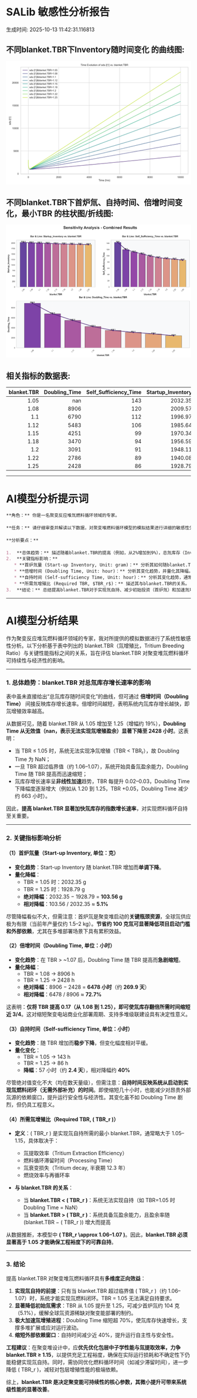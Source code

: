 # SALib 敏感性分析报告


生成时间: 2025-10-13 11:42:31.116813


## 不同blanket.TBR下Inventory随时间变化 的曲线图:

![不同blanket.TBR下Inventory随时间变化 的曲线图](sweep_sds_I1_vs_blanket_TBR.png)
## 不同blanket.TBR下首炉氚、自持时间、倍增时间变化，最小TBR 的柱状图/折线图:

![不同blanket.TBR下首炉氚、自持时间、倍增时间变化，最小TBR 的柱状图/折线图](combined_analysis_plots.png)
## 相关指标的数据表:


|   blanket.TBR |   Doubling_Time |   Self_Sufficiency_Time |   Startup_Inventory |
|--------------:|----------------:|------------------------:|--------------------:|
|          1.05 |             nan |                     143 |             2032.35 |
|          1.08 |            8906 |                     120 |             2009.57 |
|          1.1  |            6790 |                     112 |             1996.97 |
|          1.12 |            5483 |                     106 |             1985.64 |
|          1.15 |            4251 |                      99 |             1970.34 |
|          1.18 |            3470 |                      94 |             1956.59 |
|          1.2  |            3091 |                      91 |             1948.11 |
|          1.22 |            2786 |                      89 |             1940.08 |
|          1.25 |            2428 |                      86 |             1928.79 |

---

# AI模型分析提示词

```markdown
**角色：** 你是一名聚变反应堆氚燃料循环领域的专家。

**任务：** 请仔细审查并解读以下数据，对聚变堆燃料循环模型的模拟结果进行详细的敏感性分析。请遵循以下结构，分析各项重要参数对关键性能指标的影响，并得出结论。

**分析要点：**

1.  **总体趋势：** 描述随着blanket.TBR的提高（例如，从2%增加到9%），总氚库存（Inventory）的增长速率有何变化。
2.  **关键指标影响：**
   * **首炉氚量 (Start-up Inventory, Unit: gram)：** 分析其如何随blanket.TBR变化，并量化其降幅。
   * **倍增时间 (Doubling Time, Unit: hour)：** 分析其变化趋势，并量化其降幅。
   * **自持时间 (Self-sufficiency Time, Unit: hour)：** 分析其变化趋势，通常变化较小，请指出。
   * **所需氚增殖比 (Required TBR, $TBR_r$)：** 描述其与blanket.TBR的关系。
3.  **结论：** 总结提高blanket.TBR对于实现氚自持、减少初始投资（首炉氚）和加速氚增殖的有效性。

```



---

# AI模型分析结果

作为聚变反应堆氚燃料循环领域的专家，我对所提供的模拟数据进行了系统性敏感性分析。以下分析基于表中列出的 blanket.TBR（氚增殖比，Tritium Breeding Ratio）与关键性能指标之间的关系，旨在评估 blanket.TBR 对聚变堆氚燃料循环可持续性与经济性的影响。

---

### 1. 总体趋势：blanket.TBR 对总氚库存增长速率的影响

表中虽未直接给出“总氚库存随时间变化”的曲线，但可通过 **倍增时间（Doubling Time）** 间接反映库存增长速率。倍增时间越短，表明系统内氚库存增长越快，即氚增殖效率越高。

从数据可见，随着 blanket.TBR 从 1.05 增加至 1.25（增幅约 19%），**Doubling Time 从无效值（nan，表示无法实现氚增殖盈余）显著下降至 2428 小时**。这表明：
- 当 TBR ≤ 1.05 时，系统无法实现净氚增殖（TBR < TBR<sub>r</sub>），故 Doubling Time 为 NaN；
- 一旦 TBR 超过临界值（约 1.06–1.07），系统开始具备氚盈余能力，Doubling Time 随 TBR 提高而迅速缩短；
- 氚库存增长速率呈**非线性加速**趋势，TBR 每提升 0.02–0.03，Doubling Time 下降幅度逐渐增大（例如从 1.20 到 1.25，TBR +0.05，Doubling Time 减少约 663 小时）。

因此，**提高 blanket.TBR 显著加快氚库存的指数增长速率**，对实现燃料循环自持至关重要。

---

### 2. 关键指标影响分析

#### （1）首炉氚量（Start-up Inventory, 单位：克）

- **变化趋势**：Start-up Inventory 随 blanket.TBR 增加而**单调下降**。
- **量化降幅**：
  - TBR = 1.05 时：2032.35 g
  - TBR = 1.25 时：1928.79 g
  - **绝对降幅**：2032.35 − 1928.79 = **103.56 g**
  - **相对降幅**：103.56 / 2032.35 ≈ **5.1%**

尽管降幅看似不大，但需注意：首炉氚是聚变堆启动的**关键瓶颈资源**，全球氚供应极为有限（当前年产量仅约 1.5–2 kg）。**节省约 100 克氚可显著降低项目启动门槛和外部依赖**，尤其在多堆部署场景下具有累积效益。

#### （2）倍增时间（Doubling Time, 单位：小时）

- **变化趋势**：在 TBR > ~1.07 后，Doubling Time 随 TBR 提高而**急剧缩短**。
- **量化降幅**：
  - TBR = 1.08 → 8906 h
  - TBR = 1.25 → 2428 h
  - **绝对降幅**：8906 − 2428 = **6478 小时**（约 **269.9 天**）
  - **相对降幅**：6478 / 8906 ≈ **72.7%**

这表明：**仅将 TBR 提高 0.17（从 1.08 到 1.25），即可使氚库存翻倍所需时间缩短近 3/4**。这对缩短聚变电站商业化部署周期、支持多堆级联建设具有决定性意义。

#### （3）自持时间（Self-sufficiency Time, 单位：小时）

- **变化趋势**：随 TBR 增加而**稳步下降**，但变化幅度相对平缓。
- **量化变化**：
  - TBR = 1.05 → 143 h
  - TBR = 1.25 → 86 h
  - **降幅**：57 小时（约 **2.4 天**），相对降幅约 **40%**

尽管绝对值变化不大（均在数天量级），但需注意：**自持时间反映系统从启动到实现氚燃料闭环（无需外部补充）的时间**。即使缩短几十小时，也能减少对昂贵外部氚源的依赖窗口，提升运行安全性与经济性。其变化虽不如 Doubling Time 剧烈，但仍具工程意义。

#### （4）所需氚增殖比（Required TBR, \( TBR_r \)）

- **定义**：\( TBR_r \) 是实现氚自持所需的最小 blanket.TBR，通常略大于 1.05–1.15，具体取决于：
  - 氚提取效率（Tritium Extraction Efficiency）
  - 燃料循环滞留时间（Processing Time）
  - 氚衰变损失（Tritium decay, 半衰期 12.3 年）
  - 燃烧效率与再循环率

- **与 blanket.TBR 的关系**：
  - 当 **blanket.TBR < \( TBR_r \)**：系统无法实现自持（如 TBR=1.05 时 Doubling Time = NaN）
  - 当 **blanket.TBR > \( TBR_r \)**：系统具备氚盈余能力，且盈余率随 (blanket.TBR − \( TBR_r \)) 增大而提高

从数据推断，本模型中 **\( TBR_r \approx 1.06–1.07 \)**。因此，**blanket.TBR 必须显著高于 1.05 才能确保工程裕度下的可靠自持**。

---

### 3. 结论

提高 blanket.TBR 对聚变堆氚燃料循环具有**多维度正向效益**：

1. **实现氚自持的前提**：只有当 blanket.TBR 超过临界值 \( TBR_r \)（约 1.06–1.07）时，系统才能实现氚燃料闭环。TBR = 1.05 无法满足自持要求。
2. **显著降低初始氚需求**：TBR 从 1.05 提升至 1.25，可减少首炉氚约 104 克（5.1%），缓解全球氚资源稀缺对聚变能部署的制约。
3. **极大加速氚增殖进程**：Doubling Time 缩短超 70%，使氚库存快速增长，支撑多堆扩展或应对运行波动。
4. **缩短外部依赖窗口**：自持时间减少近 40%，提升运行自主性与安全性。

**工程建议**：在聚变堆设计中，应**优先优化包层中子学性能与氚提取效率，力争 blanket.TBR ≥ 1.15**，以提供充足工程裕度，确保在实际运行损耗和不确定性下仍能稳健实现氚自持。同时，需协同优化燃料循环时间（如减少滞留时间），进一步降低 \( TBR_r \)，减轻对包层增殖性能的极端依赖。

综上，**blanket.TBR 是决定聚变能可持续性的核心参数，其微小提升可带来系统级性能的显著改善**。
